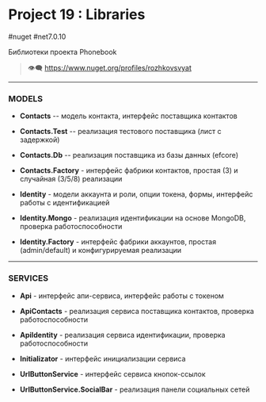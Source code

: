 # Project 19 : Libraries
#nuget #net7.0.10

Библиотеки проекта Phonebook


> :eye_speech_bubble: https://www.nuget.org/profiles/rozhkovsvyat

---

### MODELS

* **Contacts** -- модель контакта, интерфейс поставщика контактов

* **Contacts.Test** -- реализация тестового поставщика (лист с задержкой)

* **Contacts.Db** -- реализация поставщика из базы данных (efcore)
  
* **Contacts.Factory** - интерфейс фабрики контактов, простая (3) и случайная (3/5/8) реализации

* **Identity** - модели аккаунта и роли, опции токена, формы, интерфейс работы с идентификацией

* **Identity.Mongo** - реализация идентификации на основе MongoDB, проверка работоспособности

* **Identity.Factory** - интерфейс фабрики аккаунтов, простая (admin/default) и конфигурируемая реализации

---

### SERVICES

* **Api** - интерфейс апи-сервиса, интерфейс работы с токеном

* **ApiContacts** - реализация сервиса поставщика контактов, проверка работоспособности

* **ApiIdentity** - реализация сервиса идентификации, проверка работоспособности

* **Initializator** - интерфейс инициализации сервиса

* **UrlButtonService** - интерфейс сервиса кнопок-ссылок

* **UrlButtonService.SocialBar** - реализация панели социальных сетей
